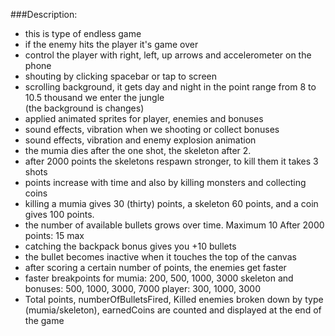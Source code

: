 
###Description: 
- this is type of endless game
- if the enemy hits the player it's game over 
- control the player with right, left, up arrows and accelerometer on the phone
- shouting by clicking spacebar or tap to screen
- scrolling background, it gets day and night
  in the point range from 8 to 10.5 thousand we enter the jungle  
  (the background is changes)
- applied animated sprites for player, enemies and bonuses
- sound effects, vibration when we shooting or collect bonuses
- sound effects, vibration and enemy explosion animation 
- the mumia dies after the one shot, the skeleton after 2.
- after 2000 points the skeletons respawn stronger, to kill them it takes 3 shots
- points increase with time and also by killing monsters and collecting coins
- killing a mumia gives 30 (thirty) points, a skeleton 60 points, and a coin gives 100 points.
- the number of available bullets grows over time. Maximum 10
  After 2000 points: 15 max
- catching the backpack bonus gives you +10 bullets
- the bullet becomes inactive when it touches the top of the canvas  
- after scoring a certain number of points, the enemies get faster
- faster breakpoints for 
mumia: 200, 500, 1000, 3000
skeleton and bonuses: 500, 1000, 3000, 7000
player: 300, 1000, 3000
- Total points, numberOfBulletsFired, Killed enemies broken down by type (mumia/skeleton), earnedCoins  are counted and displayed at the end of the game

